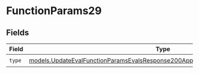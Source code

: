 # FunctionParams29


## Fields

| Field                                                                                                                                                                        | Type                                                                                                                                                                         | Required                                                                                                                                                                     | Description                                                                                                                                                                  |
| ---------------------------------------------------------------------------------------------------------------------------------------------------------------------------- | ---------------------------------------------------------------------------------------------------------------------------------------------------------------------------- | ---------------------------------------------------------------------------------------------------------------------------------------------------------------------------- | ---------------------------------------------------------------------------------------------------------------------------------------------------------------------------- |
| `type`                                                                                                                                                                       | [models.UpdateEvalFunctionParamsEvalsResponse200ApplicationJSONResponseBody529Type](../models/updateevalfunctionparamsevalsresponse200applicationjsonresponsebody529type.md) | :heavy_check_mark:                                                                                                                                                           | N/A                                                                                                                                                                          |